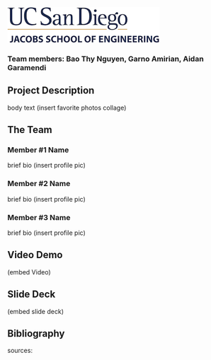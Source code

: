 ![logo](/images/logo.jpg)
### Team members: Bao Thy Nguyen, Garno Amirian, Aidan Garamendi 
## Project Description

body text
(insert favorite photos collage)

## The Team

### Member #1 Name
brief bio
(insert profile pic)

### Member #2 Name
brief bio
(insert profile pic)

### Member #3 Name
brief bio
(insert profile pic)

## Video Demo 
(embed Video)

## Slide Deck
(embed slide deck)

## Bibliography
sources:
